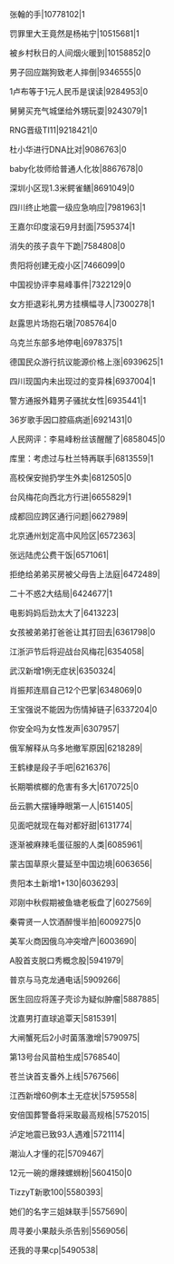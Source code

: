 张翰的手|10778102|1

罚罪里大王竟然是杨祐宁|10515681|1

被乡村秋日的人间烟火暖到|10158852|0

男子回应踹狗致老人摔倒|9346555|0

1卢布等于1元人民币是误读|9284953|0

舅舅买充气城堡给外甥玩耍|9243079|1

RNG晋级TI11|9218421|0

杜小华进行DNA比对|9086763|0

baby化妆师给普通人化妆|8867678|0

深圳小区现1.3米鳄雀鳝|8691049|0

四川终止地震一级应急响应|7981963|1

王嘉尔印度滚石9月封面|7595374|1

消失的孩子袁午下跪|7584808|0

贵阳将创建无疫小区|7466099|0

中国视协评李易峰事件|7322129|0

女方拒退彩礼男方挂横幅寻人|7300278|1

赵露思片场抱石墩|7085764|0

乌克兰东部多地停电|6978375|1

德国民众游行抗议能源价格上涨|6939625|1

四川现国内未出现过的变异株|6937004|1

警方通报外籍男子骚扰女性|6935441|1

36岁歌手因口腔癌病逝|6921431|0

人民网评：李易峰粉丝该醒醒了|6858045|0

库里：考虑过与杜兰特再联手|6813559|1

高校保安抛扔学生外卖|6812505|0

台风梅花向西北方行进|6655829|1

成都回应跨区通行问题|6627989|

北京通州划定高中风险区|6572363|

张远陆虎公费干饭|6571061|

拒绝给弟弟买房被父母告上法庭|6472489|

二十不惑2大结局|6424677|1

电影妈妈后劲太大了|6413223|

女孩被弟弟打爸爸让其打回去|6361798|0

江浙沪节后将迎战台风梅花|6354058|

武汉新增1例无症状|6350324|

肖振邦连扇自己12个巴掌|6348069|0

王宝强说不能因为伤情掉链子|6337204|0

你安全吗为女性发声|6307957|

俄军解释从乌多地撤军原因|6218289|

王鹤棣是段子手吧|6216376|

长期嚼槟榔的危害有多大|6170725|0

岳云鹏大摆锤睁眼第一人|6151405|

见面吧就现在每对都好甜|6131774|

逐渐被麻辣毛蛋征服的人类|6085961|

蒙古国草原火蔓延至中国边境|6063656|

贵阳本土新增1+130|6036293|

邓刚中秋假期被鱼塘老板盘了|6027569|

秦霄贤一人饮酒醉慢半拍|6009275|0

美军火商因俄乌冲突增产|6003690|

A股首支脱口秀概念股|5941979|

普京与马克龙通电话|5909266|

医生回应将莲子壳诊为疑似肿瘤|5887885|

沈嘉男打直球追覃天|5815391|

大闸蟹死后2小时菌落激增|5790975|

第13号台风苗柏生成|5768540|

苍兰诀首支番外上线|5767566|

江西新增60例本土无症状|5759558|

安倍国葬警备将采取最高规格|5752015|

泸定地震已致93人遇难|5721114|

潮汕人才懂的花|5709467|

12元一碗的爆辣螺蛳粉|5604150|0

TizzyT新歌100|5580393|

她们的名字三姐妹联手|5575690|

周寻姜小果敲头杀告别|5569056|

还我的寻果cp|5490538|

